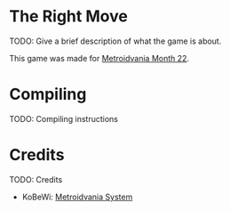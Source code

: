 # The Right Move
TODO: Give a brief description of what the game is about.

This game was made for [Metroidvania Month 22](https://itch.io/jam/metroidvania-month-22).

# Compiling
TODO: Compiling instructions

# Credits
TODO: Credits
- KoBeWi: [Metroidvania System](https://github.com/KoBeWi/Metroidvania-System)
